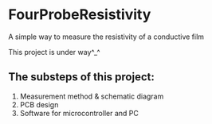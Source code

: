 # FourProbeResistivity
A simple way to measure the resistivity of a conductive film

This project is under way^_^

## The substeps of this project:
1. Measurement method & schematic diagram
2. PCB design
3. Software for microcontroller and PC
